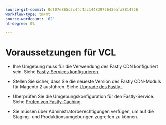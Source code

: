 ```yaml
---
source-git-commit: 0df07e865c3c4fc4ac14483972643eafa8814726
workflow-type: tm+mt
source-wordcount: '62'
ht-degree: 0%

---
```

# Voraussetzungen für VCL

<!-- Prerequisites section inserted in tutorials for customizing the Fastly service configuration with custom VCL snippets. -->

- Ihre Umgebung muss für die Verwendung des Fastly CDN konfiguriert sein. Siehe [Fastly-Services konfigurieren](/help/cloud-guide/cdn/fastly-configuration.md).

- Stellen Sie sicher, dass Sie die neueste Version des Fastly CDN-Moduls für Magento 2 ausführen. Siehe [Upgrade des Fastly-](/help/cloud-guide/cdn/fastly-configuration.md#upgrade-fastly-module).

- Überprüfen Sie die Umgebungskonfiguration für den Fastly-Service. Siehe [Prüfen von Fastly-Caching](/help/cloud-guide/launch/checklist.md#verify-fastly-caching).

- Sie müssen über Administratorberechtigungen verfügen, um auf die Staging- und Produktionsumgebungen zugreifen zu können.
